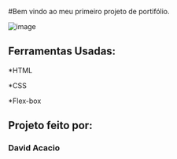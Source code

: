 #Bem vindo ao meu primeiro projeto de portifólio.

![image](https://user-images.githubusercontent.com/77756047/211304452-220fedf0-f91b-490f-8a65-a60ce860bc5c.png)

## Ferramentas Usadas:

*HTML

*CSS

*Flex-box

## Projeto feito por:

### David Acacio
